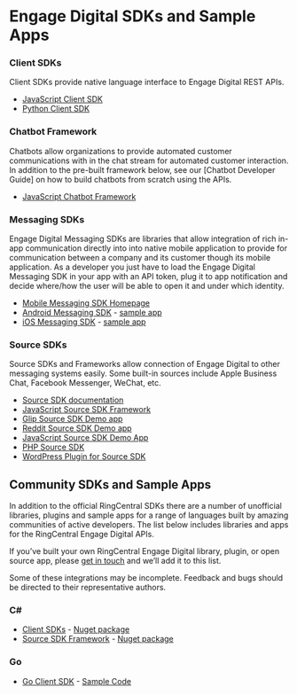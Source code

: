 # Engage Digital SDKs and Sample Apps

### Client SDKs

Client SDKs provide native language interface to Engage Digital REST APIs. 

* [JavaScript Client SDK](https://github.com/ringcentral/engage-digital-client-js)
* [Python Client SDK](https://github.com/ringcentral/engage-digital-client-python)

### Chatbot Framework

Chatbots allow organizations to provide automated customer communications with in the chat stream for automated customer interaction. In addition to the pre-built framework below, see our [Chatbot Developer Guide] on how to build chatbots from scratch using the APIs.

* [JavaScript Chatbot Framework](https://github.com/ringcentral/engage-digital-chatbot-js)

### Messaging SDKs

Engage Digital Messaging SDKs are libraries that allow integration of rich in-app communication directly into into native mobile application to provide for communication between a company and its customer though its mobile application. As a developer you just have to load the Engage Digital Messaging SDK in your app with an API token, plug it to app notification and decide where/how the user will be able to open it and under which identity.

* [Mobile Messaging SDK Homepage](http://mobile-messaging.dimelo.com/)
* [Android Messaging SDK](https://github.com/ringcentral/engage-digital-messaging-android) - [sample app](https://github.com/ringcentral-tutorials/engage-digital-messaging-android-demo)
* [iOS Messaging SDK](https://github.com/ringcentral/engage-digital-messaging-ios) - [sample app](https://github.com/ringcentral-tutorials/engage-digital-messaging-ios-demo)

### Source SDKs

Source SDKs and Frameworks allow connection of Engage Digital to other messaging systems easily. Some built-in sources include Apple Business Chat, Facebook Messenger, WeChat, etc.

* [Source SDK documentation](https://github.com/ringcentral/engage-digital-source-sdk/wiki)
* [JavaScript Source SDK Framework](https://github.com/ringcentral/engage-digital-source-sdk-js)
* [Glip Source SDK Demo app](https://github.com/ringcentral/engage-digital-sdk-source-glip)
* [Reddit Source SDK Demo app](https://github.com/ringcentral/engage-digital-sdk-source-reddit)
* [JavaScript Source SDK Demo App](https://github.com/ringcentral-tutorials/engage-digital-source-sdk-demo)
* [PHP Source SDK](https://github.com/ringcentral/engage-digital-source-sdk)
* [WordPress Plugin for Source SDK](https://github.com/ringcentral-tutorials/engage-digital-source-sdk-wordpress-plugin)

## Community SDKs and Sample Apps

In addition to the official RingCentral SDKs there are a number of unofficial libraries, plugins and sample apps for a range of languages built by amazing communities of active developers. The list below includes libraries and apps for the RingCentral Engage Digital APIs.

If you’ve built your own RingCentral Engage Digital library, plugin, or open source app, please [get in touch](mailto:devsupport@ringcentral.com) and we’ll add it to this list.

Some of these integrations may be incomplete. Feedback and bugs should be directed to their representative authors.

### C&#35;

* [Client SDKs](https://github.com/joalmeid/engage-digital-client-csharp) - [Nuget package](https://www.nuget.org/packages/RingCentral.EngageDigital/)
* [Source SDK Framework](https://github.com/joalmeid/engage-digital-source-sdk-csharp) - [Nuget package](https://www.nuget.org/packages/RingCentral.EngageDigital.SourceSdk/)

### Go

* [Go Client SDK](https://github.com/grokify/go-ringcentral/tree/master/engagedigital/v1) - [Sample Code](https://github.com/grokify/go-ringcentral/tree/master/engagedigital/v1/examples)

